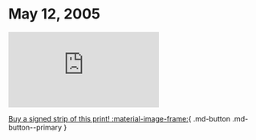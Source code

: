 # May 12, 2005

![](https://www.achewood.com/comic.php?date=05122005)

[Buy a signed strip of this print! :material-image-frame:](https://achewood-holiday-pop-up.myshopify.com/products/strip#05122005){ .md-button .md-button--primary }
